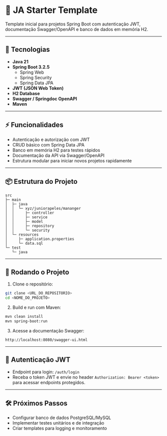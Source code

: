 # 🧪 JA Starter Template

Template inicial para projetos Spring Boot com autenticação JWT, documentação Swagger/OpenAPI e banco de dados em memória H2.

---

## 🚀 Tecnologias

- **Java 21**
- **Spring Boot 3.2.5**
  - Spring Web
  - Spring Security
  - Spring Data JPA
- **JWT (JSON Web Token)**
- **H2 Database**
- **Swagger / Springdoc OpenAPI**
- **Maven**

---

## ⚡ Funcionalidades

- Autenticação e autorização com JWT
- CRUD básico com Spring Data JPA
- Banco em memória H2 para testes rápidos
- Documentação da API via Swagger/OpenAPI
- Estrutura modular para iniciar novos projetos rapidamente

---

## 📦 Estrutura do Projeto

```
src
├─ main
│  ├─ java
│  │  └─ xyz/juniorapeles/mananger
│  │     ├─ controller
│  │     ├─ service
│  │     ├─ model
│  │     ├─ repository
│  │     └─ security
│  └─ resources
│     ├─ application.properties
│     └─ data.sql
└─ test
   └─ java
```

---

## 🚀 Rodando o Projeto

1. Clone o repositório:
```bash
git clone <URL_DO_REPOSITORIO>
cd <NOME_DO_PROJETO>
```

2. Build e run com Maven:
```bash
mvn clean install
mvn spring-boot:run
```

3. Acesse a documentação Swagger:
```
http://localhost:8080/swagger-ui.html
```

---

## 🔐 Autenticação JWT

- Endpoint para login: `/auth/login`
- Receba o token JWT e envie no header `Authorization: Bearer <token>` para acessar endpoints protegidos.

---

## 🛠 Próximos Passos

- Configurar banco de dados PostgreSQL/MySQL
- Implementar testes unitários e de integração
- Criar templates para logging e monitoramento

